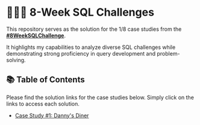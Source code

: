 # 👨🏽‍💻 8-Week SQL Challenges 

This repository serves as the solution for the 1/8 case studies from the **[#8WeekSQLChallenge](https://8weeksqlchallenge.com)**. 

It highlights my capabilities to analyze diverse SQL challenges while demonstrating strong proficiency in query development and problem-solving.


## 📚 Table of Contents

Please find the solution links for the case studies below. Simply click on the links to access each solution.
- [Case Study #1: Danny's Diner]([#-case-study-1-dannys-diner](https://github.com/Jawsee97/8-week-SQL-Challenge/blob/main/Case%20Study%20%231%20-%20Danny's%20Diner/README.md))
